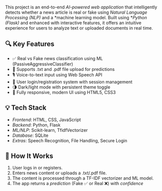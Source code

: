 This project is an end-to-end *AI-powered web application* that intelligently detects whether a news article is real or fake using *Natural Language Processing (NLP)* and a *machine learning model. Built using **Python (Flask)* and enhanced with interactive features, it offers an intuitive experience for users to analyze text or uploaded documents in real time.

## 🔍 Key Features

* ✅ Real vs Fake news classification using ML (PassiveAggressiveClassifier)
* 📁 Supports .txt and .pdf file upload for predictions
* 🎙 Voice-to-text input using Web Speech API
* 👤 User login/registration system with session management
* 🌗 Dark/light mode with persistent theme toggle
* 📱 Fully responsive, modern UI using HTML5, CSS3

## 💡 Tech Stack

* *Frontend*: HTML, CSS, JavaScript
* *Backend*: Python, Flask
* *ML/NLP*: Scikit-learn, TfidfVectorizer
* *Database*: SQLite
* *Extras*: Speech Recognition, File Handling, Secure Login

## 🚀 How It Works

1. User logs in or registers.
2. Enters news content or uploads a .txt/.pdf file.
3. The content is processed through a TF-IDF vectorizer and ML model.
4. The app returns a *prediction* (Fake ✅ or Real ❌) with *confidence*